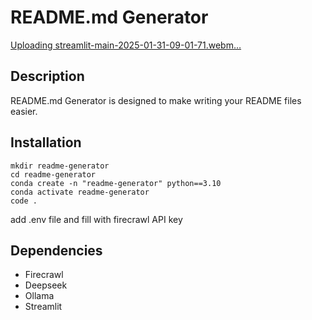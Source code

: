 # README.md Generator
[Uploading streamlit-main-2025-01-31-09-01-71.webm…]()

## Description
README.md Generator is designed to make writing your README files easier.
## Installation
```
mkdir readme-generator
cd readme-generator
conda create -n "readme-generator" python==3.10
conda activate readme-generator
code .
```
add .env file and fill with firecrawl API key
## Dependencies
* Firecrawl
* Deepseek
* Ollama
* Streamlit
